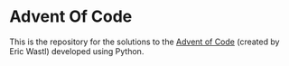 # Advent Of Code
This is the repository for the solutions to the [Advent of Code](https://adventofcode.com/) (created by Eric Wastl) developed using Python.
